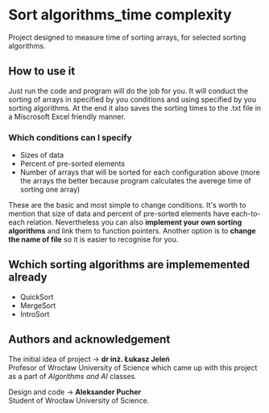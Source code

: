 # Sort algorithms_time complexity
Project designed to measure time of sorting arrays, for selected sorting algorithms.

## How to use it
Just run the code and program will do the job for you. 
It will conduct the sorting of arrays in specified by you conditions and using specified by you sorting algorithms. 
At the end it also saves the sorting times to the .txt file in a Miscrosoft Excel friendly manner.

### Which conditions can I specify
- Sizes of data
- Percent of pre-sorted elements
- Number of arrays that will be sorted for each configuration above (more the arrays the better because program calculates the averege time of sorting one array)

These are the basic and most simple to change conditions. It's worth to mention that size of data and percent of pre-sorted elements have each-to-each relation. Nevertheless you can also **implement your own sorting algorithms** and link them to function pointers. Another option is to **change the name of file** so it is easier to recognise for you.

## Wchich sorting algorithms are implememented already
- QuickSort
- MergeSort
- IntroSort

## Authors and acknowledgement
The initial idea of project -> **dr inż. Łukasz Jeleń**\
Profesor of Wrocław University of Science which came up with this project as a part of *Algorithms and AI* classes.

Design and code -> **Aleksander Pucher**\
Student of Wrocław University of Science.
